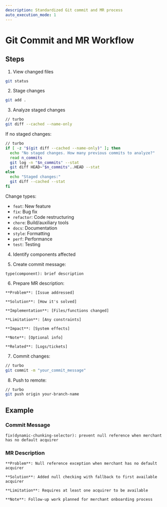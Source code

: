 ```yaml
---
description: Standardized Git commit and MR process
auto_execution_mode: 1
---
```


# Git Commit and MR Workflow

## Steps

1. View changed files

```bash
git status
```

2. Stage changes

```bash
git add .
```

3. Analyze staged changes

```bash
// turbo
git diff --cached --name-only
```

If no staged changes:

```bash
// turbo
if [ -z "$(git diff --cached --name-only)" ]; then
  echo "No staged changes. How many previous commits to analyze?"
  read n_commits
  git log -n "$n_commits" --stat
  git diff HEAD~"$n_commits"..HEAD --stat
else
  echo "Staged changes:"
  git diff --cached --stat
fi
```

Change types:

- `feat`: New feature
- `fix`: Bug fix
- `refactor`: Code restructuring
- `chore`: Build/auxiliary tools
- `docs`: Documentation
- `style`: Formatting
- `perf`: Performance
- `test`: Testing

4. Identify components affected

5. Create commit message:

```
type(component): brief description
```

6. Prepare MR description:

```
**Problem**: [Issue addressed]

**Solution**: [How it's solved]

**Implementation**: [Files/functions changed]

**Limitation**: [Any constraints]

**Impact**: [System effects]

**Note**: [Optional info]

**Related**: [Logs/tickets]
```

7. Commit changes:

```bash
// turbo
git commit -m "your_commit_message"
```

8. Push to remote:

```bash
// turbo
git push origin your-branch-name
```

## Example

### Commit Message

```
fix(dynamic-chunking-selector): prevent null reference when merchant has no default acquirer
```

### MR Description

```
**Problem**: Null reference exception when merchant has no default acquirer

**Solution**: Added null checking with fallback to first available acquirer

**Limitation**: Requires at least one acquirer to be available

**Note**: Follow-up work planned for merchant onboarding process
```
